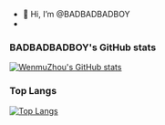 - 👋 Hi, I’m @BADBADBADBOY
- 
### BADBADBADBOY's GitHub stats
[![WenmuZhou's GitHub stats](https://github-readme-stats.vercel.app/api?username=BADBADBADBOY&&show_icons=true&theme=prussian&bg_color=30,e96443,904e95&title_color=fff&text_color=fff)](https://github.com/anuraghazra/github-readme-stats)

### Top Langs
[![Top Langs](https://github-readme-stats.vercel.app/api/top-langs/?username=BADBADBADBOY&layout=compact)](https://github.com/anuraghazra/github-readme-stats)
